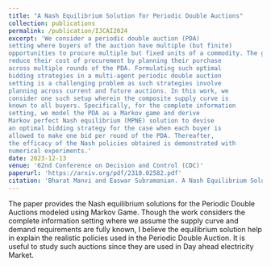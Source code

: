 ```yaml
---
title: "A Nash Equilibrium Solution for Periodic Double Auctions"
collection: publications
permalink: /publication/IJCAI2024
excerpt: 'We consider a periodic double auction (PDA)
setting where buyers of the auction have multiple (but finite)
opportunities to procure multiple but fixed units of a commodity. The goal of each buyer participating in such auctions is to
reduce their cost of procurement by planning their purchase
across multiple rounds of the PDA. Formulating such optimal
bidding strategies in a multi-agent periodic double auction
setting is a challenging problem as such strategies involve
planning across current and future auctions. In this work, we
consider one such setup wherein the composite supply curve is
known to all buyers. Specifically, for the complete information
setting, we model the PDA as a Markov game and derive
Markov perfect Nash equilibrium (MPNE) solution to devise
an optimal bidding strategy for the case when each buyer is
allowed to make one bid per round of the PDA. Thereafter,
the efficacy of the Nash policies obtained is demonstrated with
numerical experiments.'
date: 2023-12-13
venue: '62nd Conference on Decision and Control (CDC)'
paperurl: 'https://arxiv.org/pdf/2310.02582.pdf'
citation: 'Bharat Manvi and Easwar Subramanian. A Nash Equilibrium Solution for Periodic Double Auctions. In 2023 IEEE 62nd Conference on Decision and Control (CDC), 2023'
---
```

The paper provides the Nash equilibrium solutions for the Periodic Double Auctions modeled using Markov Game. Though the work considers the complete information setting where we assume the supply curve and demand requirements are fully known, I believe the equilibrium solution help in explain the realistic policies used in the Periodic Double Auction. It is useful to study such auctions since they are used in Day ahead electricity Market. 



